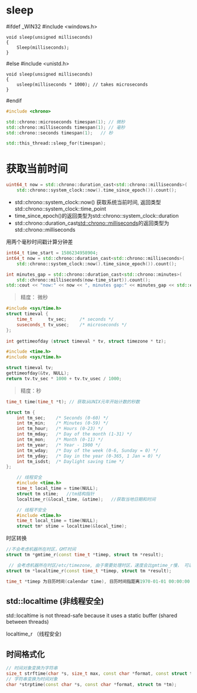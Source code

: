 

# sleep


#ifdef _WIN32
    #include <windows.h>
 
    void sleep(unsigned milliseconds)
    {
        Sleep(milliseconds);
    }
#else
    #include <unistd.h>
 
    void sleep(unsigned milliseconds)
    {
        usleep(milliseconds * 1000); // takes microseconds
    }
#endif


```c++
#include <chrono>

std::chrono::microseconds timespan(1); // 微秒
std::chrono::milliseconds timespan(1); // 毫秒
std::chrono::seconds timespan(1);   // 秒

std::this_thread::sleep_for(timespan);
```



# 获取当前时间

```c++
uint64_t now = std::chrono::duration_cast<std::chrono::milliseconds>(
    std::chrono::system_clock::now().time_since_epoch()).count();
```
- std::chrono::system_clock::now() 获取系统当前时间, 返回类型std::chrono::system_clock::time_point
- time_since_epoch()的返回类型为std::chrono::system_clock::duration
- std::chrono::duration_cast<std::chrono::milliseconds>的返回类型为std::chrono::milliseconds

用两个毫秒时间戳计算分钟差
```c++
int64_t time_start = 1586234958904;
int64_t now = std::chrono::duration_cast<std::chrono::milliseconds>(
    std::chrono::system_clock::now().time_since_epoch()).count();

int minutes_gap = std::chrono::duration_cast<std::chrono::minutes>(
    std::chrono::milliseconds(now-time_start)).count();
std::cout << "now:" << now << ", minutes gap:" << minutes_gap << std::endl;
```


> 精度： 微秒
```c++
#include <sys/time.h>
struct timeval {
    time_t      tv_sec;     /* seconds */
    suseconds_t tv_usec;    /* microseconds */
};
 
int gettimeofday (struct timeval * tv, struct timezone * tz);
```

```c++
#include <time.h>
#include <sys/time.h>

struct timeval tv;
gettimeofday(&tv, NULL);
return tv.tv_sec * 1000 + tv.tv_usec / 1000;
```

> 精度：秒
```c++
time_t time(time_t *t); // 获取从UNIX元年开始计数的秒数

struct tm {
    int tm_sec;    /* Seconds (0-60) */
    int tm_min;    /* Minutes (0-59) */
    int tm_hour;   /* Hours (0-23) */
    int tm_mday;   /* Day of the month (1-31) */
    int tm_mon;    /* Month (0-11) */
    int tm_year;   /* Year - 1900 */
    int tm_wday;   /* Day of the week (0-6, Sunday = 0) */
    int tm_yday;   /* Day in the year (0-365, 1 Jan = 0) */
    int tm_isdst;  /* Daylight saving time */
};
```

```c++
    // 线程安全
    #include <time.h>
    time_t local_time = time(NULL);
    struct tm stime;   //tm结构指针
    localtime_r(&local_time, &stime);   //获取当地日期和时间
```

```c++
    // 线程不安全
    #include <time.h>
    time_t local_time = time(NULL);
    struct tm* stime = localtime(&local_time);
```

时区转换
```c++
//不会考虑机器所在时区，GMT时间
struct tm *gmtime_r(const time_t *timep, struct tm *result); 

 // 会考虑机器所在时区/etc/timezone, 由于需要处理时区，速度会比gmtime_r慢， 可以在调用gmtime_r前手动加上时区偏移秒数(eg 北京时间: 8*60*60)
struct tm *localtime_r(const time_t *timep, struct tm *result);

time_t *timep 为日历时间(calendar time), 日历时间指距离1970-01-01 00:00:00 +0000 (UTC)的秒数
```

## std::localtime (非线程安全)
std::localtime is not thread-safe because it uses a static buffer (shared between threads)

localtime_r （线程安全)

## 时间格式化
```c++
// 时间对象变换为字符串
size_t strftime(char *s, size_t max, const char *format, const struct tm *tm);
// 字符串变换为时间对象
char *strptime(const char *s, const char *format, struct tm *tm);
```
